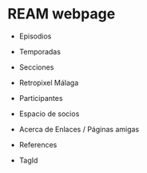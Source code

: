 REAM webpage
======

* Episodios
* Temporadas
* Secciones
* Retropixel Málaga
* Participantes
* Espacio de socios
* Acerca de Enlaces / Páginas amigas

* References
* TagId
